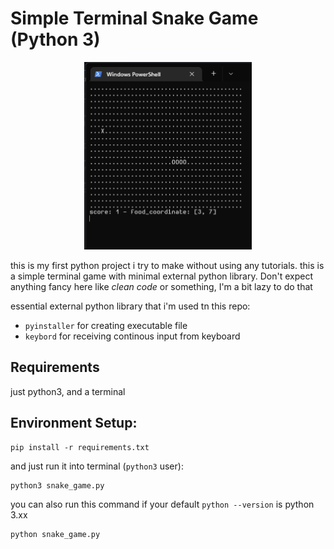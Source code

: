 # Simple Terminal Snake Game (Python 3)
<p align="center">
  <img src="assets/ss-game.png" alt="snake image" height=300 />
</p>

this is my first python project i try to make without using any tutorials. this is a simple terminal game with minimal external python library. Don't expect anything fancy here like _clean code_ or something, I'm a bit lazy to do that


essential external python library that i'm used tn this repo: 
- `pyinstaller` for creating executable file
- `keybord` for receiving continous input from keyboard

## Requirements
just python3, and a terminal

## Environment Setup:
```
pip install -r requirements.txt
```
and just run it into terminal (`python3` user):
``` 
python3 snake_game.py
```
you can also run this command if your default `python --version` is python 3.xx
```
python snake_game.py
```